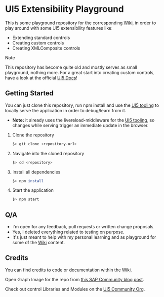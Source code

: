 # UI5 Extensibility Playground

This is some playground repository for the corresponding [Wiki](https://github.com/wridgeu/wridgeu.github.io/wiki), in order to play around with some UI5 extensibility features like:

* Extending standard controls
* Creating custom controls
* Creating XMLComposite controls

> [!NOTE]
> This repository has become quite old and mostly serves as small playground, nothing more. For a great start into creating custom controls, have a look at the official [UI5 Docs](https://ui5.sap.com/#/topic/8dcab0011d274051808f959800cabf9f)!

## Getting Started

You can just clone this repository, run npm install and use the [UI5 tooling](https://github.com/SAP/ui5-tooling) to locally serve the application in order to debug/learn from it. 

* __Note:__ it already uses the livereload-middleware for the [UI5 tooling](https://github.com/SAP/ui5-tooling), so changes while serving trigger an immediate update in the browser.

1. Clone the repository

    ```sh
    $> git clone <repository-url>
    ```

2. Navigate into the cloned repository 

    ```sh
    $> cd <repository>
    ```

3. Install all dependencies

    ```sh
    $> npm install
    ```

4. Start the application

    ```sh
    $> npm start
    ```

## Q/A

* I'm open for any feedback, pull requests or written change proposals.
* Yes, I deleted everything related to testing on purpose.
* It's just meant to help with my personal learning and as playground for some of the [Wiki](https://github.com/wridgeu/wridgeu.github.io/wiki) content.

## Credits

You can find credits to code or documentation within the [Wiki](https://github.com/wridgeu/wridgeu.github.io/wiki).

Open Graph Image for the repo from [this SAP Community blog post](https://blogs.sap.com/2018/11/12/sapui5-controller-lifecycle-methods-explained/).

Check out control Libraries and Modules on the [UI5 Community Org](https://github.com/ui5-community).
